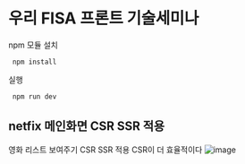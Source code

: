 # 우리 FISA  프론트 기술세미나

npm 모듈 설치


     npm install
     
실행
   
     
     npm run dev




##  netfix 메인화면 CSR SSR 적용


영화 리스트 보여주기 CSR SSR 적용
CSR이 더 효율적이다
![image](https://github.com/user-attachments/assets/92005536-1b86-4502-9186-27d272e6be19)


